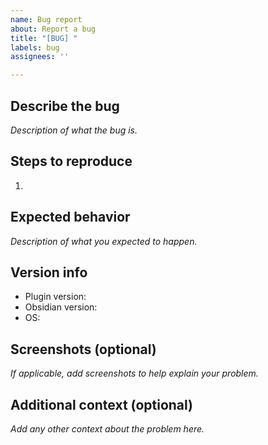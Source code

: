 ```yaml
---
name: Bug report
about: Report a bug
title: "[BUG] "
labels: bug
assignees: ''

---
```


## Describe the bug

*Description of what the bug is.*

## Steps to reproduce

1. 

## Expected behavior

*Description of what you expected to happen.*

## Version info
 
 - Plugin version: 
 - Obsidian version:
 - OS: 

## Screenshots (optional)

*If applicable, add screenshots to help explain your problem.*

## Additional context (optional)

*Add any other context about the problem here.*
